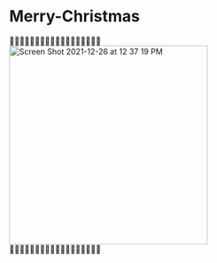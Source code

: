 # Merry-Christmas
🎄🎄🎄🎄🎄🎄🎄🎄🎄🎄🎄🎄🎄🎄🎄🎄🎄🎄 
</br>
<img width="358" alt="Screen Shot 2021-12-26 at 12 37 19 PM" src="https://user-images.githubusercontent.com/91695375/147415867-ae037e39-950f-4573-a275-41b99b1dc08c.png">
</br>
🎄🎄🎄🎄🎄🎄🎄🎄🎄🎄🎄🎄🎄🎄🎄🎄🎄🎄 

